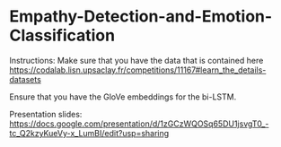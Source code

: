 # Empathy-Detection-and-Emotion-Classification

Instructions: Make sure that you have the data that is contained here https://codalab.lisn.upsaclay.fr/competitions/11167#learn_the_details-datasets

Ensure that you have the GloVe embeddings for the bi-LSTM.





Presentation slides: https://docs.google.com/presentation/d/1zGCzWQOSq65DU1jsvgT0_-tc_Q2kzyKueVy-x_LumBI/edit?usp=sharing

